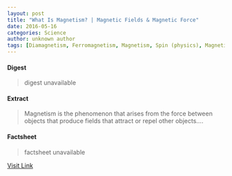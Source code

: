 ```yaml
---
layout: post
title: "What Is Magnetism? | Magnetic Fields & Magnetic Force"
date: 2016-05-16
categories: Science
author: unknown author
tags: [Diamagnetism, Ferromagnetism, Magnetism, Spin (physics), Magnetic field, Magnet, Electron, Antiferromagnetism, Force, Physical quantities, Physics, Electromagnetism, Physical sciences, Mechanics]
---
```



#### Digest
>digest unavailable

#### Extract
>Magnetism is the phenomenon that arises from the force between objects that produce fields that attract or repel other objects....

#### Factsheet
>factsheet unavailable

[Visit Link](http://www.livescience.com/38059-magnetism.html)


